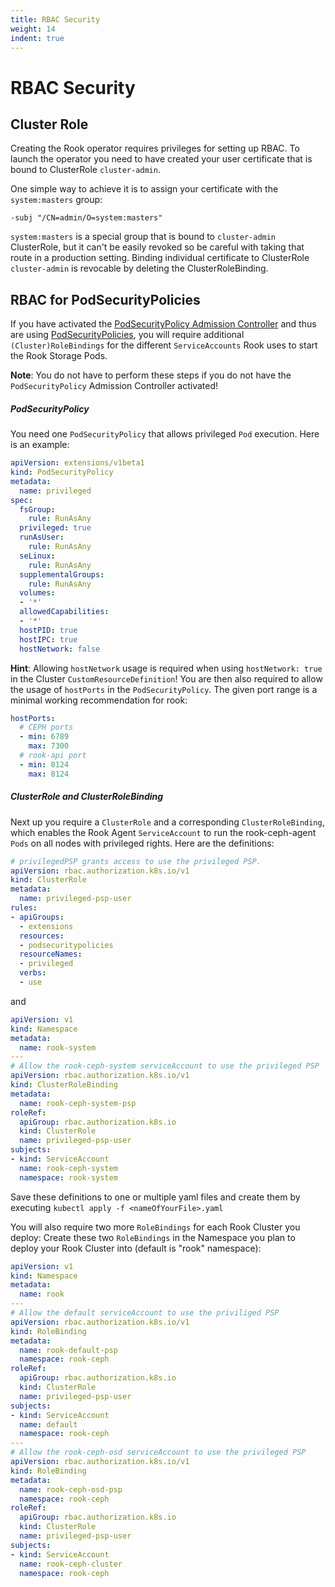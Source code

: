 ```yaml
---
title: RBAC Security
weight: 14
indent: true
---
```


# RBAC Security

## Cluster Role
Creating the Rook operator requires privileges for setting up RBAC. To launch the operator you need to have created your user certificate that is bound to ClusterRole `cluster-admin`.

One simple way to achieve it is to assign your certificate with the `system:masters` group:
```
-subj "/CN=admin/O=system:masters"
```

`system:masters` is a special group that is bound to `cluster-admin` ClusterRole, but it can't be easily revoked so be careful with taking that route in a production setting.
Binding individual certificate to ClusterRole `cluster-admin` is revocable by deleting the ClusterRoleBinding.

## RBAC for PodSecurityPolicies

If you have activated the [PodSecurityPolicy Admission Controller](https://kubernetes.io/docs/admin/admission-controllers/#podsecuritypolicy) and thus are
using [PodSecurityPolicies](https://kubernetes.io/docs/concepts/policy/pod-security-policy/), you will require additional `(Cluster)RoleBindings`
for the different `ServiceAccounts` Rook uses to start the Rook Storage Pods.

**Note**: You do not have to perform these steps if you do not have the `PodSecurityPolicy` Admission Controller activated!  

##### PodSecurityPolicy

You need one `PodSecurityPolicy` that allows privileged `Pod` execution. Here is an example:

```yaml
apiVersion: extensions/v1beta1
kind: PodSecurityPolicy
metadata:
  name: privileged
spec:
  fsGroup:
    rule: RunAsAny
  privileged: true
  runAsUser:
    rule: RunAsAny
  seLinux:
    rule: RunAsAny
  supplementalGroups:
    rule: RunAsAny
  volumes:
  - '*'
  allowedCapabilities:
  - '*'
  hostPID: true
  hostIPC: true
  hostNetwork: false
```

**Hint**: Allowing `hostNetwork` usage is required when using `hostNetwork: true` in the Cluster `CustomResourceDefinition`!
You are then also required to allow the usage of `hostPorts` in the `PodSecurityPolicy`. The given port range is a minimal
working recommendation for rook:
 ```yaml
 hostPorts:
   # CEPH ports
   - min: 6789
     max: 7300
   # rook-api port
   - min: 8124
     max: 8124
```

##### ClusterRole and ClusterRoleBinding

Next up you require a `ClusterRole` and a corresponding `ClusterRoleBinding`, which enables the Rook Agent `ServiceAccount` to run the rook-ceph-agent `Pods` on all nodes
with privileged rights. Here are the definitions:

```yaml
# privilegedPSP grants access to use the privileged PSP.
apiVersion: rbac.authorization.k8s.io/v1
kind: ClusterRole
metadata:
  name: privileged-psp-user
rules:
- apiGroups:
  - extensions
  resources:
  - podsecuritypolicies
  resourceNames:
  - privileged
  verbs:
  - use

```
and
```yaml
apiVersion: v1
kind: Namespace
metadata:
  name: rook-system
---
# Allow the rook-ceph-system serviceAccount to use the privileged PSP
apiVersion: rbac.authorization.k8s.io/v1
kind: ClusterRoleBinding
metadata:
  name: rook-ceph-system-psp
roleRef:
  apiGroup: rbac.authorization.k8s.io
  kind: ClusterRole
  name: privileged-psp-user
subjects:
- kind: ServiceAccount
  name: rook-ceph-system
  namespace: rook-system
```

Save these definitions to one or multiple yaml files and create them by executing `kubectl apply -f <nameOfYourFile>.yaml`

You will also require two more `RoleBindings` for each Rook Cluster you deploy:
Create these two `RoleBindings` in the Namespace you plan to deploy your Rook Cluster into (default is "rook" namespace):

```yaml
apiVersion: v1
kind: Namespace
metadata:
  name: rook
---
# Allow the default serviceAccount to use the priviliged PSP
apiVersion: rbac.authorization.k8s.io/v1
kind: RoleBinding
metadata:
  name: rook-default-psp
  namespace: rook-ceph
roleRef:
  apiGroup: rbac.authorization.k8s.io
  kind: ClusterRole
  name: privileged-psp-user
subjects:
- kind: ServiceAccount
  name: default
  namespace: rook-ceph
---
# Allow the rook-ceph-osd serviceAccount to use the privileged PSP
apiVersion: rbac.authorization.k8s.io/v1
kind: RoleBinding
metadata:
  name: rook-ceph-osd-psp
  namespace: rook-ceph
roleRef:
  apiGroup: rbac.authorization.k8s.io
  kind: ClusterRole
  name: privileged-psp-user
subjects:
- kind: ServiceAccount
  name: rook-ceph-cluster
  namespace: rook-ceph
```
